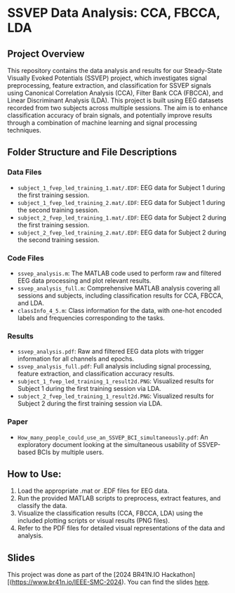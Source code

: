 # SSVEP Data Analysis: CCA, FBCCA, LDA


## Project Overview
This repository contains the data analysis and results for our Steady-State Visually Evoked Potentials (SSVEP) project, which investigates signal preprocessing, feature extraction, and classification for SSVEP signals using Canonical Correlation Analysis (CCA), Filter Bank CCA (FBCCA), and Linear Discriminant Analysis (LDA). This project is built using EEG datasets recorded from two subjects across multiple sessions. The aim is to enhance classification accuracy of brain signals, and potentially improve results through a combination of machine learning and signal processing techniques.

## Folder Structure and File Descriptions

### Data Files
- `subject_1_fvep_led_training_1.mat/.EDF`: EEG data for Subject 1 during the first training session.
- `subject_1_fvep_led_training_2.mat/.EDF`: EEG data for Subject 1 during the second training session.
- `subject_2_fvep_led_training_1.mat/.EDF`: EEG data for Subject 2 during the first training session.
- `subject_2_fvep_led_training_2.mat/.EDF`: EEG data for Subject 2 during the second training session.

### Code Files
- `ssvep_analysis.m`: The MATLAB code used to perform raw and filtered EEG data processing and plot relevant results.
- `ssvep_analysis_full.m`: Comprehensive MATLAB analysis covering all sessions and subjects, including classification results for CCA, FBCCA, and LDA.
- `classInfo_4_5.m`: Class information for the data, with one-hot encoded labels and frequencies corresponding to the tasks.

### Results
- `ssvep_analysis.pdf`: Raw and filtered EEG data plots with trigger information for all channels and epochs.
- `ssvep_analysis_full.pdf`: Full analysis including signal processing, feature extraction, and classification accuracy results.
- `subject_1_fvep_led_training_1_result2d.PNG`: Visualized results for Subject 1 during the first training session via LDA.
- `subject_2_fvep_led_training_1_result2d.PNG`: Visualized results for Subject 2 during the first training session via LDA.

### Paper
- `How_many_people_could_use_an_SSVEP_BCI_simultaneously.pdf`: An exploratory document looking at the simultaneous usability of SSVEP-based BCIs by multiple users.

## How to Use:
1. Load the appropriate .mat or .EDF files for EEG data.
2. Run the provided MATLAB scripts to preprocess, extract features, and classify the data.
3. Visualize the classification results (CCA, FBCCA, LDA) using the included plotting scripts or visual results (PNG files).
4. Refer to the PDF files for detailed visual representations of the data and analysis.

## Slides
This project was done as part of the [2024 BR41N.IO Hackathon][(https://www.br41n.io/IEEE-SMC-2024). You can find the slides [here](https://docs.google.com/presentation/d/1HL1KEYquqq7TUbjNczR6fmc6t5TpPdv-/edit?usp=drive_link&ouid=112230274661781285675&rtpof=true&sd=true).  
